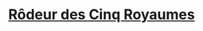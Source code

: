 ﻿---
!LinkItem
Link: l5r_ranger_hd.md
NameLink: <!--NameLink-->[Rôdeur des Cinq Royaumes](hd_l5r_ranger.md)<!--/NameLink-->
Id: l5r_index_hd.md#rôdeur-des-cinq-royaumes
ParentLink: l5r_index_hd.md#les-cinq-royaumes--les-règles-spécifiques
Name: Rôdeur des Cinq Royaumes
ParentName: 'Les Cinq Royaumes : Les règles spécifiques'
---




# [Rôdeur des Cinq Royaumes](hd_l5r_ranger.md)



